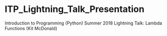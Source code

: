 # ITP_Lightning_Talk_Presentation
Introduction to Programming (Python) Summer 2018 Lightning Talk: Lambda Functions (Kit McDonald)
